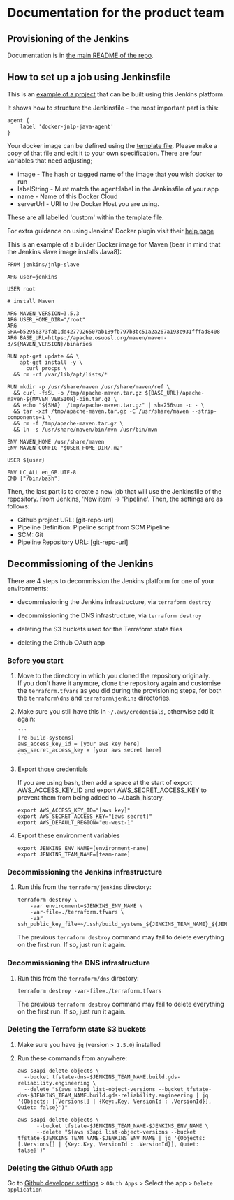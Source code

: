 # Documentation for the product team

## Provisioning of the Jenkins

Documentation is in [the main README of the repo](https://github.com/alphagov/re-build-systems-dns).

## How to set up a job using Jenkinsfile

This is an [example of a project](https://github.com/alphagov/re-build-systems-sample-java-app/tree/jenkinsfile-supported-by-re-build-mvp) that can be built using this Jenkins platform.

It shows how to structure the Jenkinsfile - the most important part is this:

```
agent {
    label 'docker-jnlp-java-agent'
}
```

Your docker image can be defined using the [template file](https://github.com/alphagov/re-build-systems/blob/master/docker/files/groovy/add-sample-agent-docker-image.groovy).
Please make a copy of that file and edit it to your own specification. There are four variables that need adjusting;

* image - The hash or tagged name of the image that you wish docker to run
* labelString - Must match the agent:label in the Jenkinsfile of your app
* name - Name of this Docker Cloud
* serverUrl - URI to the Docker Host you are using.

These are all labelled 'custom' within the template file.

For extra guidance on using Jenkins' Docker plugin visit their [help page](https://wiki.jenkins.io/display/JENKINS/Docker+Plugin)

This is an example of a builder Docker image for Maven (bear in mind that the Jenkins slave image installs Java8):

```
FROM jenkins/jnlp-slave

ARG user=jenkins

USER root

# install Maven

ARG MAVEN_VERSION=3.5.3
ARG USER_HOME_DIR="/root"
ARG SHA=b52956373fab1dd4277926507ab189fb797b3bc51a2a267a193c931fffad8408
ARG BASE_URL=https://apache.osuosl.org/maven/maven-3/${MAVEN_VERSION}/binaries

RUN apt-get update && \
    apt-get install -y \
      curl procps \
  && rm -rf /var/lib/apt/lists/*

RUN mkdir -p /usr/share/maven /usr/share/maven/ref \
  && curl -fsSL -o /tmp/apache-maven.tar.gz ${BASE_URL}/apache-maven-${MAVEN_VERSION}-bin.tar.gz \
  && echo "${SHA}  /tmp/apache-maven.tar.gz" | sha256sum -c - \
  && tar -xzf /tmp/apache-maven.tar.gz -C /usr/share/maven --strip-components=1 \
  && rm -f /tmp/apache-maven.tar.gz \
  && ln -s /usr/share/maven/bin/mvn /usr/bin/mvn

ENV MAVEN_HOME /usr/share/maven
ENV MAVEN_CONFIG "$USER_HOME_DIR/.m2"

USER ${user}

ENV LC_ALL en_GB.UTF-8
CMD ["/bin/bash"]
```

Then, the last part is to create a new job that will use the Jenkinsfile of the repository.
From Jenkins, 'New item' -> 'Pipeline'. Then, the settings are as follows:

* Github project URL: [git-repo-url]
* Pipeline Definition: Pipeline script from SCM Pipeline
* SCM: Git
* Pipeline Repository URL: [git-repo-url]

## Decommissioning of the Jenkins

There are 4 steps to decommission the Jenkins platform for one of your environments:

* decommissioning the Jenkins infrastructure, via `terraform destroy`

* decommissioning the DNS infrastructure, via `terraform destroy`

* deleting the S3 buckets used for the Terraform state files

* deleting the Github OAuth app

### Before you start

1. Move to the directory in which you cloned the repository originally.\
If you don't have it anymore, clone the repository again and customise the `terraform.tfvars`
as you did during the provisioning steps, for both the `terraform\dns` and `terraform\jenkins` directories.

1. Make sure you still have this in `~/.aws/credentials`, otherwise add it again:

       ```
       [re-build-systems]
       aws_access_key_id = [your aws key here]
       aws_secret_access_key = [your aws secret here]
       ```

1. Export those credentials

   If you are using bash, then add a space at the start of export AWS_ACCESS_KEY_ID and export AWS_SECRET_ACCESS_KEY to prevent them from being added to ~/.bash_history.

   ```
   export AWS_ACCESS_KEY_ID="[aws key]"
   export AWS_SECRET_ACCESS_KEY="[aws secret]"
   export AWS_DEFAULT_REGION="eu-west-1"
   ```

1. Export these environment variables

    ```
    export JENKINS_ENV_NAME=[environment-name]
    export JENKINS_TEAM_NAME=[team-name]
    ```

### Decommissioning the Jenkins infrastructure

1. Run this from the `terraform/jenkins` directory:

    ```
    terraform destroy \
        -var environment=$JENKINS_ENV_NAME \
        -var-file=./terraform.tfvars \
        -var ssh_public_key_file=~/.ssh/build_systems_${JENKINS_TEAM_NAME}_${JENKINS_ENV_NAME}_rsa.pub
    ```

    The previous `terraform destroy` command may fail to delete everything on the first run. If so, just run it again.

### Decommissioning the DNS infrastructure

1. Run this from the `terraform/dns` directory:

    ```
    terraform destroy -var-file=./terraform.tfvars
    ```

    The previous `terraform destroy` command may fail to delete everything on the first run. If so, just run it again.

### Deleting the Terraform state S3 buckets

1. Make sure you have `jq` (version `> 1.5.0`) installed

1. Run these commands from anywhere:

    ```
    aws s3api delete-objects \
      --bucket tfstate-dns-$JENKINS_TEAM_NAME.build.gds-reliability.engineering \
      --delete "$(aws s3api list-object-versions --bucket tfstate-dns-$JENKINS_TEAM_NAME.build.gds-reliability.engineering | jq '{Objects: [.Versions[] | {Key:.Key, VersionId : .VersionId}], Quiet: false}')"
    ```

    ```
    aws s3api delete-objects \
          --bucket tfstate-$JENKINS_TEAM_NAME-$JENKINS_ENV_NAME \
          --delete "$(aws s3api list-object-versions --bucket tfstate-$JENKINS_TEAM_NAME-$JENKINS_ENV_NAME | jq '{Objects: [.Versions[] | {Key:.Key, VersionId : .VersionId}], Quiet: false}')"
    ```

### Deleting the Github OAuth app

Go to [Github developer settings](https://github.com/settings/developers) > `OAuth Apps` > Select the app > `Delete application`
